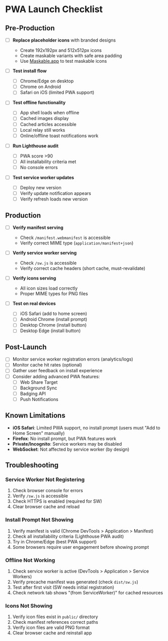 # PWA Launch Checklist

## Pre-Production

- [ ] **Replace placeholder icons** with branded designs
  - Create 192x192px and 512x512px icons
  - Create maskable variants with safe area padding
  - Use [Maskable.app](https://maskable.app/) to test maskable icons
  
- [ ] **Test install flow**
  - [ ] Chrome/Edge on desktop
  - [ ] Chrome on Android
  - [ ] Safari on iOS (limited PWA support)
  
- [ ] **Test offline functionality**
  - [ ] App shell loads when offline
  - [ ] Cached images display
  - [ ] Cached articles accessible
  - [ ] Local relay still works
  - [ ] Online/offline toast notifications work
  
- [ ] **Run Lighthouse audit**
  - [ ] PWA score >90
  - [ ] All installability criteria met
  - [ ] No console errors
  
- [ ] **Test service worker updates**
  - [ ] Deploy new version
  - [ ] Verify update notification appears
  - [ ] Verify refresh loads new version

## Production

- [ ] **Verify manifest serving**
  - Check `/manifest.webmanifest` is accessible
  - Verify correct MIME type (`application/manifest+json`)
  
- [ ] **Verify service worker serving**
  - Check `/sw.js` is accessible
  - Verify correct cache headers (short cache, must-revalidate)
  
- [ ] **Verify icons serving**
  - All icon sizes load correctly
  - Proper MIME types for PNG files
  
- [ ] **Test on real devices**
  - [ ] iOS Safari (add to home screen)
  - [ ] Android Chrome (install prompt)
  - [ ] Desktop Chrome (install button)
  - [ ] Desktop Edge (install button)

## Post-Launch

- [ ] Monitor service worker registration errors (analytics/logs)
- [ ] Monitor cache hit rates (optional)
- [ ] Gather user feedback on install experience
- [ ] Consider adding advanced PWA features:
  - [ ] Web Share Target
  - [ ] Background Sync
  - [ ] Badging API
  - [ ] Push Notifications

## Known Limitations

- **iOS Safari**: Limited PWA support, no install prompt (users must "Add to Home Screen" manually)
- **Firefox**: No install prompt, but PWA features work
- **Private/Incognito**: Service workers may be disabled
- **WebSocket**: Not affected by service worker (by design)

## Troubleshooting

### Service Worker Not Registering
1. Check browser console for errors
2. Verify `/sw.js` is accessible
3. Check HTTPS is enabled (required for SW)
4. Clear browser cache and reload

### Install Prompt Not Showing
1. Verify manifest is valid (Chrome DevTools > Application > Manifest)
2. Check all installability criteria (Lighthouse PWA audit)
3. Try in Chrome/Edge (best PWA support)
4. Some browsers require user engagement before showing prompt

### Offline Not Working
1. Check service worker is active (DevTools > Application > Service Workers)
2. Verify precache manifest was generated (check `dist/sw.js`)
3. Test after first visit (SW needs initial registration)
4. Check network tab shows "(from ServiceWorker)" for cached resources

### Icons Not Showing
1. Verify icon files exist in `public/` directory
2. Check manifest references correct paths
3. Verify icon files are valid PNG format
4. Clear browser cache and reinstall app

